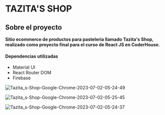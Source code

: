 # TAZITA'S SHOP

## Sobre el proyecto
**Sitio ecommerce de productos para pasteleria llamado Tazita's Shop, realizado como proyecto final para el curso de React JS en CoderHouse.**

#### Dependencias utilizadas
- Material UI
- React Router DOM
- Firebase


![Tazita_s-Shop-Google-Chrome-2023-07-02-05-24-49](https://github.com/Nazarelis/tazita-s-shop-proyect-reactJS/assets/106442997/97d3d34f-1a67-450d-a42d-fe5a4a010117)

![Tazita_s-Shop-Google-Chrome-2023-07-02-05-25-45](https://github.com/Nazarelis/tazita-s-shop-proyect-reactJS/assets/106442997/f74c5f21-f584-46d5-9795-12dea15ec367)

![Tazita_s-Shop-Google-Chrome-2023-07-02-05-24-37](https://github.com/Nazarelis/tazita-s-shop-proyect-reactJS/assets/106442997/3848d5c9-d6d3-4e29-b541-b69c44111132)
